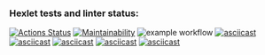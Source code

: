 ### Hexlet tests and linter status:
[![Actions Status](https://github.com/Nikolay2020kov/frontend-project-lvl1/workflows/hexlet-check/badge.svg)](https://github.com/Nikolay2020kov/frontend-project-lvl1/actions)
[![Maintainability](https://api.codeclimate.com/v1/badges/a99a88d28ad37a79dbf6/maintainability)](https://codeclimate.com/github/codeclimate/codeclimate/maintainability)
![example workflow](https://github.com/Nikolay2020kov/frontend-project-lvl1/actions/workflows/main.yml/badge.svg)
[![asciicast](https://asciinema.org/a/5BfD1tgylfJhJpN3earZ3AfdU.svg)](https://asciinema.org/a/5BfD1tgylfJhJpN3earZ3AfdU)
[![asciicast](https://asciinema.org/a/U0s1mvsVzYzOoU6uQcmOaweiv.svg)](https://asciinema.org/a/U0s1mvsVzYzOoU6uQcmOaweiv)
[![asciicast](https://asciinema.org/a/Pl129FC5qlVIVyX1caeFFiwaR.svg)](https://asciinema.org/a/Pl129FC5qlVIVyX1caeFFiwaR)
[![asciicast](https://asciinema.org/a/qoKFECA0gMMDrfNmy9ItePyDh.svg)](https://asciinema.org/a/qoKFECA0gMMDrfNmy9ItePyDh)
[![asciicast](https://asciinema.org/a/6Yn7iuXs4NsFxq0b7et1Qb000.svg)](https://asciinema.org/a/6Yn7iuXs4NsFxq0b7et1Qb000)
